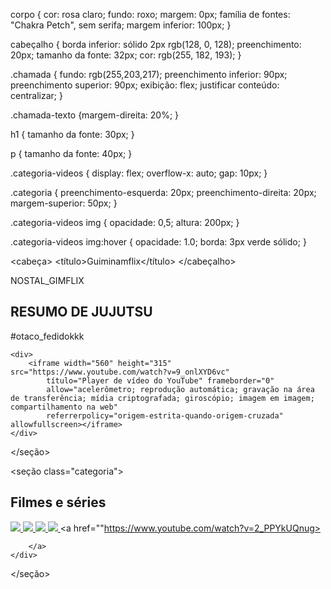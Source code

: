 corpo { cor: rosa claro; fundo: roxo; margem: 0px; família de fontes: "Chakra Petch", sem serifa; margem inferior: 100px; }

cabeçalho { borda inferior: sólido 2px rgb(128, 0, 128); preenchimento: 20px; tamanho da fonte: 32px; cor: rgb(255, 182, 193); }

.chamada { fundo: rgb(255,203,217); preenchimento inferior: 90px; preenchimento superior: 90px; exibição: flex; justificar conteúdo: centralizar; }

.chamada-texto {margem-direita: 20%; }

h1 { tamanho da fonte: 30px; }

p { tamanho da fonte: 40px; }

.categoria-videos { display: flex; overflow-x: auto; gap: 10px; }

.categoria { preenchimento-esquerda: 20px; preenchimento-direita: 20px; margem-superior: 50px; }

.categoria-videos img { opacidade: 0,5; altura: 200px; }

.categoria-videos img:hover { opacidade: 1.0; borda: 3px verde sólido; }

<cabeça> <título>Guiminamflix</título> </cabeçalho>

NOSTAL_GIMFLIX
<section class="chamada">
    <div class="chamada-texto">
        <h1>RESUMO DE JUJUTSU</h1>
        <p>#otaco_fedidokkk</p>
    </div>

    <div>
        <iframe width="560" height="315" src="https://www.youtube.com/watch?v=9_onlXYD6vc"
            título="Player de vídeo do YouTube" frameborder="0"
            allow="acelerômetro; reprodução automática; gravação na área de transferência; mídia criptografada; giroscópio; imagem em imagem; compartilhamento na web"
            referrerpolicy="origem-estrita-quando-origem-cruzada" allowfullscreen></iframe>
    </div>
</seção>

<seção class="categoria">
    <h2>Filmes e séries</h2>
    <div class="categoria-videos">
        <a href="https://www.youtube.com/watch?v=EHLp-94aEbs">
            <img src="https://www.youtube.com/watch?v=etBj_9KgFsw" />
        </a>
        <a href="https://www.youtube.com/watch?v=OqWbF-o2VbI">
            <img src="https://https://www.youtube.com/watch?v=YSudDZJJpxQ" />
        </a>
        <a href="https://www.youtube.com/watch?v=A-7bZE6HcwI">
            <img src="https://www.youtube.com/watch?v=OiBIuu25Qk0" />
        </a>
        <a href="https://www.youtube.com/watch?v=I-aTP86qtbQ">
            <img src="https://www.youtube.com/watch?v=iw_AREUaNTo" />
        </a>
        <a href=""https://www.youtube.com/watch?v=2_PPYkUQnug>
            
        </a>
    </div>
</seção>
